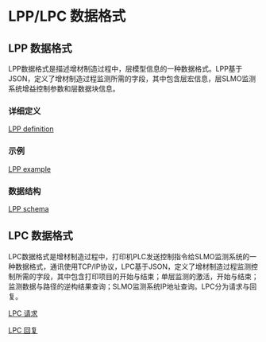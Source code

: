 # LPP/LPC 数据格式

## LPP 数据格式

LPP数据格式是描述增材制造过程中，层模型信息的一种数据格式。LPP基于JSON，定义了增材制造过程监测所需的字段，其中包含层宏信息，层SLMO监测系统增益控制参数和层数据块信息。

### 详细定义

[LPP definition](./LPP-definition.md)

### 示例

[LPP example](./lpp-example.json)

### 数据结构

[LPP schema](./lpp-data-schema.json)

## LPC 数据格式

LPC数据格式是增材制造过程中，打印机PLC发送控制指令给SLMO监测系统的一种数据格式，通讯使用TCP/IP协议，LPC基于JSON，定义了增材制造过程监测控制所需的字段，其中包含打印项目的开始与结束；单层监测的激活，开始与结束；监测数据与路径的逆构结果查询；SLMO监测系统IP地址查询。LPC分为请求与回复。

[LPC 请求](./lpc-request/)

[LPC 回复](./lpc-response/)